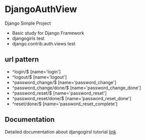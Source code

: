 # DjangoAuthView

Django Simple Project
* Basic study for Django Framework
* djangogirls test 
* django.contrib.auth.views test

## url pattern ##

* ^login/$ [name='login']
* ^logout/$ [name='logout']
* ^password_change/$ [name='password_change']
* ^password_change/done/$ [name='password_change_done']
* ^password_reset/$ [name='password_reset']
* ^password_reset/done/$ [name='password_reset_done']
* ^reset/done/$ [name='password_reset_complete']


## Documentation
Detailed documentation about djangogirsl tutorial [link](https://tutorial.djangogirls.org/ko/)
